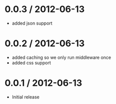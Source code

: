 0.0.3 / 2012-06-13
==================

* added json support

0.0.2 / 2012-06-13
==================

* added caching so we only run middleware once
* added css support

0.0.1 / 2012-06-13
==================

* Initial release
